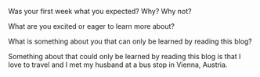 Was your first week what you expected? Why? Why not?



What are you excited or eager to learn more about?



What is something about you that can only be learned by reading this blog?

Something about that could only be learned by reading this blog is that I love to travel and I met my husband at a bus stop in Vienna, Austria.

